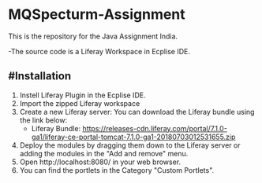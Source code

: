 # MQSpecturm-Assignment
This is the repository for the Java Assignment India.

-The source code is a Liferay Workspace in Ecplise IDE.

#Installation
-------------

1. Instell Liferay Plugin in the Ecplise IDE.
2. Import the zipped Liferay workspace
3. Create a new Liferay server:
     You can download the Liferay bundle using the link below:
     - Liferay Bundle: https://releases-cdn.liferay.com/portal/7.1.0-ga1/liferay-ce-portal-tomcat-7.1.0-ga1-20180703012531655.zip
4. Deploy the modules by dragging them down to the Liferay server or adding the modules in the "Add and remove" menu.
5. Open http://localhost:8080/ in your web browser.
6. You can find the portlets in the Category "Custom Portlets".
